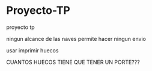 # Proyecto-TP
proyecto tp


ningun alcance de las naves permite hacer ningun envio

usar imprimir huecos

CUANTOS HUECOS TIENE QUE TENER UN PORTE???
